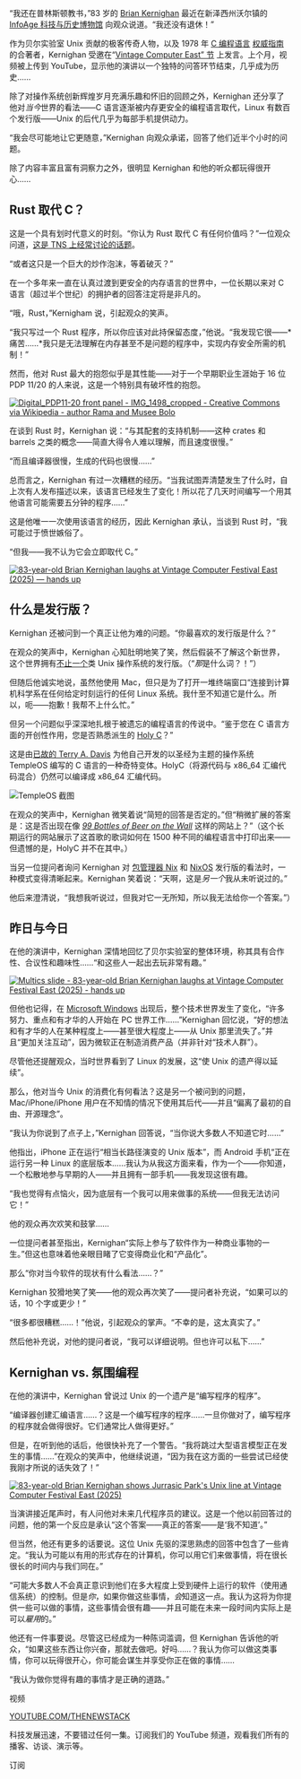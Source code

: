 “我还在普林斯顿教书，”83 岁的 [Brian Kernighan](https://www.cs.princeton.edu/~bwk/) 最近在新泽西州沃尔镇的 [InfoAge 科技与历史博物馆](https://www.infoage.org/) 向观众说道。“我还没有退休！”

作为贝尔实验室 Unix 贡献的极客传奇人物，以及 1978 年 [C 编程语言](/thenewstack.io/introduction-to-c-programming-language/) [权威指南](https://www.pearson.com/en-us/subject-catalog/p/c-programming-language/P200000000368/9780137460847) 的合著者，Kernighan 受邀在“[Vintage Computer East” 节](https://vcfed.org/vcf-east-2025/) 上发言。上个月，视频被上传到 YouTube，显示他的演讲以一个独特的问答环节结束，几乎成为历史……

除了对操作系统创新辉煌岁月充满乐趣和怀旧的回顾之外，Kernighan 还分享了他对*当今*世界的看法——C 语言逐渐被内存更安全的编程语言取代，Linux 有数百个发行版——Unix 的后代几乎为每部手机提供动力。

“我会尽可能地让它更随意，”Kernighan 向观众承诺，回答了他们近半个小时的问题。

除了内容丰富且富有洞察力之外，很明显 Kernighan 和他的听众都玩得很开心……

## Rust 取代 C？

这是一个具有划时代意义的时刻。“你认为 Rust 取代 C 有任何价值吗？”一位观众问道，[这是 TNS 上经常讨论的话题](https://thenewstack.io/code-wars-rust-vs-c-in-the-battle-for-billion-device-safety/)。

“或者这只是一个巨大的炒作泡沫，等着破灭？”

在一个多年来一直在认真过渡到更安全的内存语言的世界中，一位长期以来对 C 语言（超过半个世纪）的拥护者的回答注定将是非凡的。

“哦，Rust，”Kernigham 说，引起观众的笑声。

“我只写过一个 Rust 程序，所以你应该对此持保留态度，”他说。“我发现它很——*痛苦……*我只是无法理解在内存甚至不是问题的程序中，实现内存安全所需的机制！”

然而，他对 Rust 最大的抱怨似乎是其性能——对于一个早期职业生涯始于 16 位 PDP 11/20 的人来说，这是一个特别具有破坏性的抱怨。

[![Digital_PDP11-20 front panel - IMG_1498_cropped - Creative Commons via Wikipedia - author Rama and Musee Bolo](https://cdn.thenewstack.io/media/2025/08/366730fb-digital_pdp11-20-front-panel-img_1498_cropped-creative-commons-via-wikipedia-author-rama-and-musee-bolo-1024x480.jpg)](https://cdn.thenewstack.io/media/2025/08/366730fb-digital_pdp11-20-front-panel-img_1498_cropped-creative-commons-via-wikipedia-author-rama-and-musee-bolo-1024x480.jpg)

在谈到 Rust 时，Kernighan 说：“与其配套的支持机制——这种 crates 和 barrels 之类的概念——简直大得令人难以理解，而且速度很慢。”

“而且编译器很慢，生成的代码也很慢……”

总而言之，Kernighan 有过一次糟糕的经历。“当我试图弄清楚发生了什么时，自上次有人发布描述以来，该语言已经发生了变化！所以花了几天时间编写一个用其他语言可能需要五分钟的程序……”

这是他唯一一次使用该语言的经历，因此 Kernighan 承认，当谈到 Rust 时，“我可能过于愤世嫉俗了。

“但我——我不认为它会立即取代 C。”

[![83-year-old Brian Kernighan laughs at Vintage Computer Festival East (2025) — hands up](https://cdn.thenewstack.io/media/2025/08/1351be12-83-year-old-brian-kernighan-laughs-at-vintage-computer-festival-east-2025-hands-up.png)](https://cdn.thenewstack.io/media/2025/08/1351be12-83-year-old-brian-kernighan-laughs-at-vintage-computer-festival-east-2025-hands-up.png)

## 什么是发行版？

Kernighan 还被问到一个真正让他为难的问题。“你最喜欢的发行版是什么？”

在观众的笑声中，Kernighan 心知肚明地笑了笑，然后假装不了解这个新世界，这个世界拥有[不止一个](https://thenewstack.io/choosing-a-linux-distribution/)类 Unix 操作系统的发行版。（“*那*是什么词？！”）

但随后他诚实地说，虽然他使用 Mac，但只是为了打开一堆终端窗口“连接到计算机科学系在任何给定时刻运行的任何 Linux 系统。我什至不知道它是什么。所以，呃——抱歉！我帮不上什么忙。”

但另一个问题似乎深深地扎根于被遗忘的编程语言的传说中。“鉴于您在 C 语言方面的开创性作用，您是否熟悉派生的 [Holy C](https://holyc-lang.com/)？”

这是由[已故的 Terry A. Davis](https://thenewstack.io/the-troubled-legacy-of-terry-davis-gods-lonely-programmer/) 为他自己开发的以圣经为主题的操作系统 TempleOS 编写的 C 语言的一种奇特变体。HolyC（将源代码与 x86_64 汇编代码混合）仍然可以编译成 x86_64 汇编代码。

![TempleOS 截图]()

在观众的笑声中，Kernighan 微笑着说“简短的回答是否定的。”但“稍微扩展的答案是：这是否出现在像 [*99 Bottles of Beer on the Wall*](https://www.99-bottles-of-beer.net/) 这样的网站上？”（这个长期运行的网站展示了这首歌的歌词如何在 1500 种不同的编程语言中打印出来——但遗憾的是，HolyC 并不在其中。）

当另一位提问者询问 Kernighan 对 [包管理器 Nix](https://thenewstack.io/nixos-a-combination-linux-os-and-package-manager/) 和 [NixOS](https://nixos.org/) 发行版的看法时，一种模式变得清晰起来。Kernighan 笑着说：“天啊，这是*另一个*我从未听说过的。”

他后来澄清说，“我想我听说过，但我对它一无所知，所以我无法给你一个答案。”）

## 昨日与今日

在他的演讲中，Kernighan 深情地回忆了贝尔实验室的整体环境，称其具有合作性、合议性和趣味性……“和这些人一起出去玩非常有趣。”

[![Multics slide - 83-year-old Brian Kernighan laughs at Vintage Computer Festival East (2025) - hands up](https://cdn.thenewstack.io/media/2025/08/48e69d34-multics-slide-83-year-old-brian-kernighan-laughs-at-vintage-computer-festival-east-2025-hands-up.png)](https://cdn.thenewstack.io/media/2025/08/48e69d34-multics-slide-83-year-old-brian-kernighan-laughs-at-vintage-computer-festival-east-2025-hands-up.png)

但他也记得，在 [Microsoft Windows](https://thenewstack.io/bill-gates-paul-allen-and-the-code-that-started-microsoft/) 出现后，整个技术世界发生了变化，“许多努力、重点和有才华的人开始在 PC 世界工作……”Kernighan 回忆说，“好的想法和有才华的人在某种程度上——甚至很大程度上——从 Unix 那里流失了。”并且“更加关注互动”，因为微软正在制造消费产品（并非针对“技术人群”）。

尽管他还提醒观众，当时世界看到了 Linux 的发展，这“使 Unix 的遗产得以延续”。

那么，他对当今 Unix 的消费化有何看法？这是另一个被问到的问题，Mac/iPhone/iPhone 用户在不知情的情况下使用其后代——并且“偏离了最初的自由、开源理念”。

“我认为你说到了点子上，”Kernighan 回答说，“当你说大多数人不知道它时……”

他指出，iPhone 正在运行“相当长路径演变的 Unix 版本”，而 Android 手机“正在运行另一种 Linux 的底层版本……我认为从我这方面来看，作为一个——你知道，一个松散地参与早期的人——并且拥有一部手机——我发现这很有趣。

“我也觉得有点恼火，因为底层有一个我可以用来做事的系统——但我无法访问它！”

他的观众再次欢笑和鼓掌……

一位提问者甚至指出，Kernighan“实际上参与了软件作为一种商业事物的一生。”但这也意味着他亲眼目睹了它变得商业化和“产品化”。

那么“你对当今软件的现状有什么看法……？”

Kernighan 狡猾地笑了笑——他的观众再次笑了——提问者补充说，“如果可以的话，10 个字或更少！”

“很多都很糟糕……！”他说，引起观众的掌声。“不幸的是，这太真实了。”

然后他补充说，对他的提问者说，“我可以详细说明。但也许可以私下……”

## Kernighan vs. 氛围编程

在他的演讲中，Kernighan 曾说过 Unix 的一个遗产是“编写程序的程序”。

“编译器创建汇编语言……？这是一个编写程序的程序……一旦你做对了，编写程序的程序就会做得很好。它们通常比人做得更好。”

但是，在听到他的话后，他很快补充了一个警告。“我将跳过大型语言模型正在发生的事情……”在观众的笑声中，他继续说道，“因为我在这方面的一些尝试已经使我刚才所说的话失效了！”

[![83-year-old Brian Kernighan shows Jurrasic Park's Unix line at Vintage Computer Festival East (2025) ](https://cdn.thenewstack.io/media/2025/08/837dab46-83-year-old-brian-kernighan-shows-jurrasic-parks-unix-line-at-vintage-computer-festival-east-2025-hands-up.png)](https://cdn.thenewstack.io/media/2025/08/837dab46-83-year-old-brian-kernighan-shows-jurrasic-parks-unix-line-at-vintage-computer-festival-east-2025-hands-up.png)

当演讲接近尾声时，有人问他对未来几代程序员的建议。这是一个他以前回答过的问题，他的第一个反应是承认“这个答案——真正的答案——是‘我不知道’。”

但当然，他还有更多的话要说。这位 Unix 先驱的深思熟虑的回答中包含了一些肯定。“我认为可能以有用的形式存在的计算机，你可以用它们来做事情，将在很长很长的时间内与我们同在。”

“可能大多数人不会真正意识到他们在多大程度上受到硬件上运行的软件（使用通信系统）的控制。但是*你*，如果你做这些事情，*会*知道这一点。我认为这将为你提供一些可以做的事情，这些事情会很有趣——并且可能在未来一段时间内实际上是可以*雇用*的。”

他还有一件事要说。尽管这已经成为一种陈词滥调，但 Kernighan 告诉他的听众，“如果这些东西让你兴奋，那就去做吧。好吗……？我认为你可以做这类事情，你可以玩得很开心，你可能会谋生并享受你正在做的事情……

“我认为做你觉得有趣的事情才是正确的道路。”

视频

[YOUTUBE.COM/THENEWSTACK](https://youtube.com/thenewstack?sub_confirmation=1)

科技发展迅速，不要错过任何一集。订阅我们的 YouTube 频道，观看我们所有的播客、访谈、演示等。

订阅